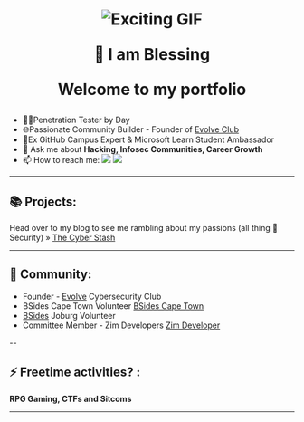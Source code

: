 <h1 align="center"> 

![Exciting GIF](https://i.giphy.com/media/v1.Y2lkPTc5MGI3NjExMXQ4c2d0a2NjYnNwMnVoZDNzZG5iY3I2cmVyMnUwMTZoaWQwb2ljdCZlcD12MV9pbnRlcm5hbF9naWZfYnlfaWQmY3Q9Zw/GRPy8MKag9U1U88hzY/giphy.gif)

👋 I am Blessing 
    
Welcome to my portfolio</h1>
- 🧑‍💻Penetration Tester by Day
- 🌐Passionate Community Builder - Founder of [Evolve Club](https://thecyberstash.hashnode.dev/introducing-the-evolve-club)
- 🚩Ex GitHub Campus Expert & Microsoft Learn Student Ambassador
- 💬 Ask me about **Hacking, Infosec Communities, Career Growth**
- 📫 How to reach me:
<a href="https://twitter.com/blessing_mufaro"><img src="https://img.shields.io/badge/Twitter-%231DA1F2.svg?style=for-the-badge&logo=Twitter&logoColor=white"></a>
<a href="https://linkedin.com/in/blessing-mufaro-kashava"><img src="https://img.shields.io/badge/linkedin-%230077B5.svg?style=for-the-badge&logo=linkedin&logoColor=white"></a>
---
## 📚 Projects: 

Head over to my blog to see me rambling about my passions (all thing 🔐Security) » [The Cyber Stash](https://thecyberstash.hashnode.dev/)

---

## 👫 Community:
- Founder - [Evolve](https://www.linkedin.com/posts/blessing-mufaro-kashava_attention-infosec-community-after-operating-activity-7190985106386206720-mQYn?utm_source=share&utm_medium=member_desktop) Cybersecurity Club
- BSides Cape Town Volunteer [BSides Cape Town](https://bsidescapetown.co.za/conference/Bsides-Cape-Town-Volt-Post/)
- [BSides](https://bsidesjoburg.co.za/) Joburg Volunteer
- Committee Member - Zim Developers [Zim Developer](https://zimdevelopers.org/)

--

## ⚡ Freetime activities? :

**RPG Gaming, CTFs and Sitcoms**

---
